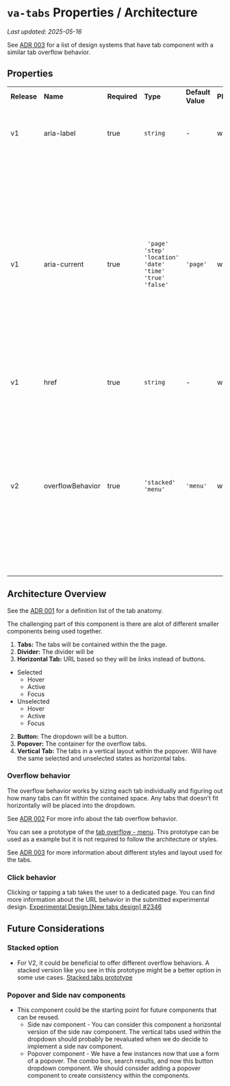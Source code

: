 # `va-tabs` Properties / Architecture
_Last updated: 2025-05-16_

See [ADR 003](https://github.com/department-of-veterans-affairs/va.gov-team/blob/master/products/design-system-forms-library/products/components/va-tabs/design-decisions.md#adr-003-tab-style-choices) for a list of design systems that have tab component with a similar tab overflow behavior.

## Properties

|             |          |              |          |                   |              |                                                        |
| ----------- | -------- | ------------ | -------- | ----------------- | ------------ | ---------------------------------------------------------------- |
| **Release** | **Name** | **Required** | **Type** | **Default Value** | **Platform** | **Description**                                                  |
| v1          | aria-label      | true        | `string` | -                 | web/mobile   | A unique name for the rendered nav landmark. |
| v1          | aria-current    | true        | ` 'page'  'step' 'location'  'date'  'time' 'true' 'false'` |  `'page'` |   web/mobile   |  Set aria-current to "page" to indicate that the item represents the current page. Set aria-current to "location" to indicate that the item represents the current location on a page. For more information about aria-current, see [MDN](https://developer.mozilla.org/en-US/docs/Web/Accessibility/ARIA/Reference/Attributes/aria-current). |
| v1          | href      | true         |  `string` |    -             |    web/mobile               |   The unique url used for each tab        |   
| v2         |  overflowBehavior  | true        |  `'stacked'` `'menu'` |  `'menu'`        |  web/mobile | Choose between the overflow behavior for the tabs. A `'stacked'` option will show all tabs in a single vertical column while the `'menu'` option will bundle all the extra tabs into a dropdown. |

## Architecture Overview

See the [ADR 001](https://github.com/department-of-veterans-affairs/va.gov-team/blob/master/products/design-system-forms-library/products/components/va-tabs/design-decisions.md#adr-001-tab-definitions) for a definition list of the tab anatomy.

The challenging part of this component is there are alot of different smaller components being used together. 
1. **Tabs:** The tabs will be contained within the the page.
2. **Divider:** The divider will be 
3. **Horizontal Tab:** URL based so they will be links instead of buttons.
  - Selected
    - Hover
    - Active
    - Focus 
  - Unselected
    - Hover
    - Active
    - Focus 
2. **Button:** The dropdown will be a button.
3. **Popover:** The container for the overflow tabs.
4. **Vertical Tab:** The tabs in a vertical layout within the popover. Will have the same selected and unselected states as horizontal tabs.

### Overflow behavior

The overflow behavior works by sizing each tab individually and figuring out how many tabs can fit within the contained space. Any tabs that doesn't fit horizontally will be placed into the dropdown. 

See [ADR 002](https://github.com/department-of-veterans-affairs/va.gov-team/blob/master/products/design-system-forms-library/products/components/va-tabs/design-decisions.md#adr-002-behavior-when-tabs-overflow-off-the-screen) For more info about the tab overflow behavior.

You can see a prototype of the [tab overflow - menu](https://codepen.io/babsdenney/pen/EaaYvQV). This prototype can be used as a example but it is not required to follow the architecture or styles.

See [ADR 003](https://github.com/department-of-veterans-affairs/va.gov-team/blob/master/products/design-system-forms-library/products/components/va-tabs/design-decisions.md#adr-003-tab-style-choices) for more information about different styles and layout used for the tabs.

### Click behavior

Clicking or tapping a tab takes the user to a dedicated page. You can find more information about the URL behavior in the submitted experimental design. 
[Experimental Design [New tabs design] #2346](https://github.com/department-of-veterans-affairs/vets-design-system-documentation/issues/2346)

## Future Considerations

### Stacked option
- For V2, it could be beneficial to offer different overflow behaviors. A stacked version like you see in this prototype might be a better option in some use cases. 
  [Stacked tabs prototype](https://codepen.io/babsdenney/pen/yyyBbYY)

### Popover and Side nav components
- This component could be the starting point for future components that can be reused.
  - Side nav component - You can consider this component a horizontal version of the side nav component. The vertical tabs used within the dropdown should probably be revaluated when we do decide to implement a side nav component. 
  - Popover component - We have a few instances now that use a form of a popover. The combo box, search results, and now this button dropdown component. We should consider adding a popover component to create consistency within the components.
